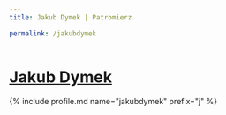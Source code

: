 ```yaml
---
title: Jakub Dymek | Patromierz

permalink: /jakubdymek
---
```


# [Jakub Dymek](https://patronite.pl/jakubdymek)

{% include profile.md name="jakubdymek" prefix="j" %}
